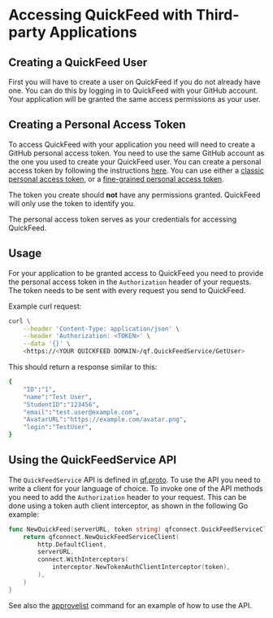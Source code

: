 # Accessing QuickFeed with Third-party Applications

## Creating a QuickFeed User

First you will have to create a user on QuickFeed if you do not already have one.
You can do this by logging in to QuickFeed with your GitHub account.
Your application will be granted the same access permissions as your user.

## Creating a Personal Access Token

To access QuickFeed with your application you need will need to create a GitHub personal access token.
You need to use the same GitHub account as the one you used to create your QuickFeed user.
You can create a personal access token by following the instructions [here](https://docs.github.com/en/github/authenticating-to-github/creating-a-personal-access-token).
You can use either a [classic personal access token](https://github.com/settings/tokens/new), or a [fine-grained personal access token](https://github.com/settings/personal-access-tokens/new).

The token you create should **not** have any permissions granted.
QuickFeed will only use the token to identify you.

The personal access token serves as your credentials for accessing QuickFeed.

## Usage

For your application to be granted access to QuickFeed you need to provide the personal access token in the `Authorization` header of your requests.
The token needs to be sent with every request you send to QuickFeed.

Example curl request:

```bash
curl \
    --header 'Content-Type: application/json' \
    --header 'Authorization: <TOKEN>' \
    --data '{}' \
    <https://<YOUR QUICKFEED DOMAIN>/qf.QuickFeedService/GetUser>
```

This should return a response similar to this:

```bash
{
    "ID":"1",
    "name":"Test User",
    "StudentID":"123456",
    "email":"test.user@example.com",
    "AvatarURL":"https://example.com/avatar.png",
    "login":"TestUser",
}
```

## Using the QuickFeedService API

The `QuickFeedService` API is defined in [qf.proto](../qf/quickfeed.proto).
To use the API you need to write a client for your language of choice.
To invoke one of the API methods you need to add the `Authorization` header to your request.
This can be done using a token auth client interceptor, as shown in the following Go example:

```go
func NewQuickFeed(serverURL, token string) qfconnect.QuickFeedServiceClient {
	return qfconnect.NewQuickFeedServiceClient(
		http.DefaultClient,
		serverURL,
		connect.WithInterceptors(
			interceptor.NewTokenAuthClientInterceptor(token),
		),
	)
}
```

See also the [approvelist](../cmd/approvelist/main.go) command for an example of how to use the API.
